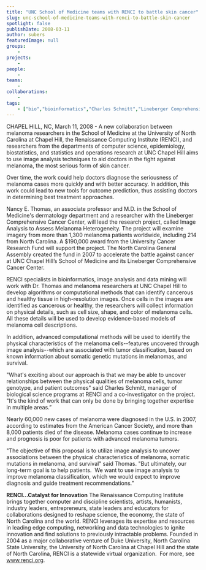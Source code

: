 ```yaml
---
title: "UNC School of Medicine teams with RENCI to battle skin cancer"
slug: unc-school-of-medicine-teams-with-renci-to-battle-skin-cancer
spotlight: false
publishDate: 2008-03-11
author: subers
featuredImage: null
groups:
    - 
projects:
    - 
people:
    - 
teams: 
    - 
collaborations:
    - 
tags:
    - ["bio","bioinformatics","Charles Schmitt","Lineberger Comprehensive Cancer Center","melanoma","UNC-Chapel Hill School of Medicine"]
---
```

CHAPEL HILL, NC, March 11, 2008 - A new collaboration between melanoma researchers in the School of Medicine at the University of North Carolina at Chapel Hill, the Renaissance Computing Institute (RENCI), and researchers from the departments of computer science, epidemiology, biostatistics, and statistics and operations research at UNC Chapel Hill aims to use image analysis techniques to aid doctors in the fight against melanoma, the most serious form of skin cancer.<!--more-->

Over time, the work could help doctors diagnose the seriousness of melanoma cases more quickly and with better accuracy. In addition, this work could lead to new tools for outcome prediction, thus assisting doctors in determining best treatment approaches.

Nancy E. Thomas, an associate professor and M.D. in the School of Medicine's dermatology department and a researcher with the Lineberger Comprehensive Cancer Center, will lead the research project, called Image Analysis to Assess Melanoma Heterogeneity. The project will examine imagery from more than 1,300 melanoma patients worldwide, including 214 from North Carolina. A $190,000 award from the University Cancer Research Fund will support the project. The North Carolina General Assembly created the fund in 2007 to accelerate the battle against cancer at UNC Chapel Hill’s School of Medicine and its Lineberger Comprehensive Cancer Center.

RENCI specialists in bioinformatics, image analysis and data mining will work with Dr. Thomas and melanoma researchers at UNC Chapel Hill to develop algorithms or computational methods that can identify cancerous and healthy tissue in high-resolution images. Once cells in the images are identified as cancerous or healthy, the researchers will collect information on physical details, such as cell size, shape, and color of melanoma cells.  All these details will be used to develop evidence-based models of melanoma cell descriptions.

In addition, advanced computational methods will be used to identify the physical characteristics of the melanoma cells--features uncovered through image analysis--which are associated with tumor classification, based on known information about somatic genetic mutations in melanomas, and survival.

"What's exciting about our approach is that we may be able to uncover relationships between the physical qualities of melanoma cells, tumor genotype, and patient outcomes" said Charles Schmitt, manager of biological science programs at RENCI and a co-investigator on the project. "It's the kind of work that can only be done by bringing together expertise in multiple areas.”

Nearly 60,000 new cases of melanoma were diagnosed in the U.S. in 2007, according to estimates from the American Cancer Society, and more than 8,000 patients died of the disease. Melanoma cases continue to increase and prognosis is poor for patients with advanced melanoma tumors.

"The objective of this proposal is to utilize image analysis to uncover associations between the physical characteristics of melanoma, somatic mutations in melanoma, and survival" said Thomas. "But ultimately, our long-term goal is to help patients.  We want to use image analysis to improve melanoma classification, which we would expect to improve diagnosis and guide treatment recommendations.”

<strong>RENCI…Catalyst for  Innovation</strong>
The Renaissance Computing Institute brings together computer and discipline scientists, artists, humanists, industry leaders, entrepreneurs, state leaders and educators for collaborations designed to reshape science, the economy, the state of North Carolina and the world. RENCI leverages its expertise and resources in leading edge computing, networking and data technologies to ignite innovation and find solutions to previously intractable problems. Founded in 2004 as a major collaborative venture of Duke University, North Carolina State University, the University of North Carolina at Chapel Hill and the state of North Carolina, RENCI is a statewide virtual organization.  For more, see <a href="http://www.renci.org/">www.renci.org</a>.
